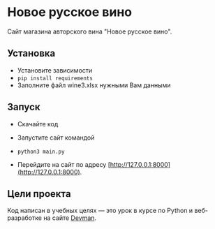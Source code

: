 # Новое русское вино

Сайт магазина авторского вина "Новое русское вино".

## Установка
- Установите зависимости 
- ```pip install requirements```
- Заполните файл wine3.xlsx нужными Вам данными

## Запуск

- Скачайте код

- Запустите сайт командой 
- ```python3 main.py```
- Перейдите на сайт по адресу [http://127.0.0.1:8000](http://127.0.0.1:8000).

## Цели проекта

Код написан в учебных целях — это урок в курсе по Python и веб-разработке на сайте [Devman](https://dvmn.org).
